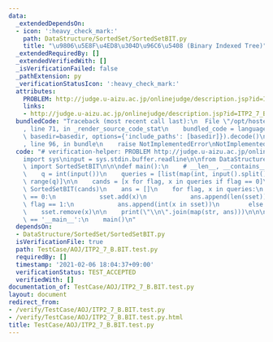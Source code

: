 ```yaml
---
data:
  _extendedDependsOn:
  - icon: ':heavy_check_mark:'
    path: DataStructure/SortedSet/SortedSetBIT.py
    title: "\u9806\u5E8F\u4ED8\u304D\u96C6\u5408 (Binary Indexed Tree)"
  _extendedRequiredBy: []
  _extendedVerifiedWith: []
  _isVerificationFailed: false
  _pathExtension: py
  _verificationStatusIcon: ':heavy_check_mark:'
  attributes:
    PROBLEM: http://judge.u-aizu.ac.jp/onlinejudge/description.jsp?id=ITP2_7_B
    links:
    - http://judge.u-aizu.ac.jp/onlinejudge/description.jsp?id=ITP2_7_B
  bundledCode: "Traceback (most recent call last):\n  File \"/opt/hostedtoolcache/Python/3.10.4/x64/lib/python3.10/site-packages/onlinejudge_verify/documentation/build.py\"\
    , line 71, in _render_source_code_stat\n    bundled_code = language.bundle(stat.path,\
    \ basedir=basedir, options={'include_paths': [basedir]}).decode()\n  File \"/opt/hostedtoolcache/Python/3.10.4/x64/lib/python3.10/site-packages/onlinejudge_verify/languages/python.py\"\
    , line 96, in bundle\n    raise NotImplementedError\nNotImplementedError\n"
  code: "# verification-helper: PROBLEM http://judge.u-aizu.ac.jp/onlinejudge/description.jsp?id=ITP2_7_B\n\
    import sys\ninput = sys.stdin.buffer.readline\n\nfrom DataStructure.SortedSet.SortedSetBIT\
    \ import SortedSetBIT\n\n\ndef main():\n    # __len__, __contains__, add, remove\n\
    \    q = int(input())\n    queries = [list(map(int, input().split())) for _ in\
    \ range(q)]\n\n    cands = [x for flag, x in queries if flag == 0]\n    sset =\
    \ SortedSetBIT(cands)\n    ans = []\n    for flag, x in queries:\n        if flag\
    \ == 0:\n            sset.add(x)\n            ans.append(len(sset))\n        elif\
    \ flag == 1:\n            ans.append(int(x in sset))\n        else:\n        \
    \    sset.remove(x)\n\n    print(\"\\n\".join(map(str, ans)))\n\n\nif __name__\
    \ == '__main__':\n    main()\n"
  dependsOn:
  - DataStructure/SortedSet/SortedSetBIT.py
  isVerificationFile: true
  path: TestCase/AOJ/ITP2_7_B.BIT.test.py
  requiredBy: []
  timestamp: '2021-02-06 18:04:37+09:00'
  verificationStatus: TEST_ACCEPTED
  verifiedWith: []
documentation_of: TestCase/AOJ/ITP2_7_B.BIT.test.py
layout: document
redirect_from:
- /verify/TestCase/AOJ/ITP2_7_B.BIT.test.py
- /verify/TestCase/AOJ/ITP2_7_B.BIT.test.py.html
title: TestCase/AOJ/ITP2_7_B.BIT.test.py
---
```

